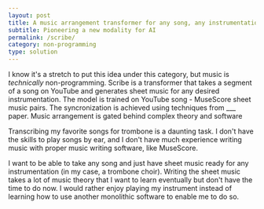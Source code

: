 ```yaml
---
layout: post
title: A music arrangement transformer for any song, any instrumentation
subtitle: Pioneering a new modality for AI
permalink: /scribe/
category: non-programming
type: solution
---
```

I know it's a stretch to put this idea under this category, but music is *technically* non-programming.
Scribe is a transformer that takes a segment of a song on YouTube and generates sheet music for any desired instrumentation.
The model is trained on YouTube song - MuseScore sheet music pairs. The syncronization is achieved using techniques from ___ paper.
Music arrangement is gated behind complex theory and software

Transcribing my favorite songs for trombone is a daunting task. I don't have the skills to play songs by ear, and I don't have much experience writing
music with proper music writing software, like MuseScore.

I want to be able to take any song and just have sheet music ready for any instrumentation (in my case, a trombone choir). Writing the sheet music takes a lot of music theory that I want to learn eventually but don't have the time to do now. I would rather enjoy playing my instrument instead of learning how to use another monolithic software to enable me to do so.
